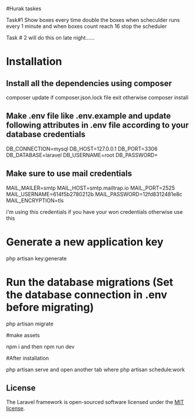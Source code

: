 #Hurak taskes

Task#1 Show boxes 
every time double the boxes when scheculder runs every 1 minute and when boxes count reach 16 stop the scheduler 

Task # 2
will do this on late night......


# Installation

## Install all the dependencies using composer
composer update if composer.json.lock file exit otherwise composer install 


## Make .env file like .env.example and update following attributes in .env file according to your database credentials
DB_CONNECTION=mysql
DB_HOST=127.0.0.1
DB_PORT=3306
DB_DATABASE=laravel
DB_USERNAME=root
DB_PASSWORD=



## Make sure to use mail credentials 
MAIL_MAILER=smtp
MAIL_HOST=smtp.mailtrap.io
MAIL_PORT=2525
MAIL_USERNAME=614f5b2780212b
MAIL_PASSWORD=12fd8312481e8c
MAIL_ENCRYPTION=tls


i'm using this credentials if you have your won credentials otherwise use this


# Generate a new application key
php artisan key:generate

# Run the database migrations (Set the database connection in .env before migrating)
php artisan migrate

#make assets

npm i and then npm run dev

#After installation

php artisan serve and open another tab where php artisan schedule:work




## License

The Laravel framework is open-sourced software licensed under the [MIT license](https://opensource.org/licenses/MIT).
